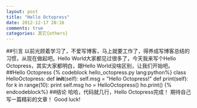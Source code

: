 ```yaml
---
layout: post
title: "Hello Octopress"
date: 2012-12-17 20:16
comments: true
categories: 其它{others}
---
```

##引言
   以前光顾着学习了，不爱写博客，马上就要工作了，得养成写博客总结的习惯，从现在做起吧。Hello World大家都见过很多了，今天我来写个Hello Octopress，其实大家都明白，跟Hello World没啥区别，让我们开始吧。
##Hello Octopress
{% codeblock hello_octopress.py lang:python%}
class HelloOctopress:
	def __init__(self):
		self.msg = "Hello Octopress!"
	def print(self):
		for k in range(10):
			print self.msg
ho = HelloOctopress()
ho.print()
{% endcodeblock%}
##结论
哈哈，代码就几行，Hello Octopress完成！
期待自己写一篇精彩的文章！
Good luck!